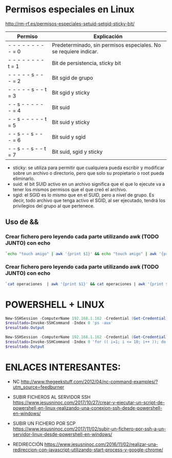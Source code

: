 # Permisos especiales en Linux
http://rm-rf.es/permisos-especiales-setuid-setgid-sticky-bit/

|Permiso|Explicación
|---|---
|- - - - - - - - -	= 0|Predeterminado, sin permisos especiales. No se requiere indicar.
|- - - - - - - - t	= 1|Bit de persistencia, sticky bit
|- - - - - s - - -	= 2|Bit sgid de grupo
|- - - - - s - - t	= 3|Bit sgid y sticky
|- - s - - - - - -	= 4|Bit suid
|- - s - - - - - t	= 5|Bit suid y sticky
|- - s - - s - - -	= 6|Bit suid y sgid
|- - s - - s - - t	= 7|Bit suid, sgid y sticky

- sticky: se utiliza para permitir que cualquiera pueda escribir y modificar sobre un archivo o directorio, pero que solo su propietario o root pueda eliminarlo. 
- suid: el bit SUID activo en un archivo significa que el que lo ejecute va a tener los mismos permisos que el que creó el archivo.
- sgid: el SGID es lo mismo que en el SUID, pero a nivel de grupo. Es decir, todo archivo que tenga activo el SGID, al ser ejecutado, tendrá los privilegios del grupo al que pertenece.

## Uso de &&

### Crear fichero pero leyendo cada parte utilizando awk (TODO JUNTO) con echo
```Bash
`echo "touch amigo" | awk '{print $1}' && echo "touch amigo" | awk '{print $2}'`
```

### Crear fichero pero leyendo cada parte utilizando awk (TODO JUNTO) con echo
```Bash
`cat operaciones  | awk '{print $1}' && cat operaciones | awk '{print $2}'`
```

# POWERSHELL + LINUX
```PowerShell
New-SSHSession -ComputerName 192.168.1.162 -Credential (Get-Credential)
$resultado=Invoke-SSHCommand -Index 0 'ps -aux'
$resultado.Output
```
```PowerShell
New-SSHSession -ComputerName 192.168.1.162 -Credential (Get-Credential)
$resultado=Invoke-SSHCommand -Index 0 'for (( i=1; i <= 10; i++ )); do echo "Number $i"; done'
$resultado.Output
```

# ENLACES INTERESANTES:

- NC
http://www.thegeekstuff.com/2012/04/nc-command-examples/?utm_source=feedburner

- SUBIR FICHEROS AL SERVIDOR SSH
https://www.jesusninoc.com/2017/10/27/crear-y-ejecutar-un-script-de-powershell-en-linux-realizando-una-conexion-ssh-desde-powershell-en-windows/

- SUBIR UN FICHERO POR SCP
https://www.jesusninoc.com/2017/11/02/subir-un-fichero-por-ssh-a-un-servidor-linux-desde-powershell-en-windows/

- REDIRECCIÓN
https://www.jesusninoc.com/2016/11/02/realizar-una-redireccion-con-javascript-utilizando-start-process-y-google-chrome/
